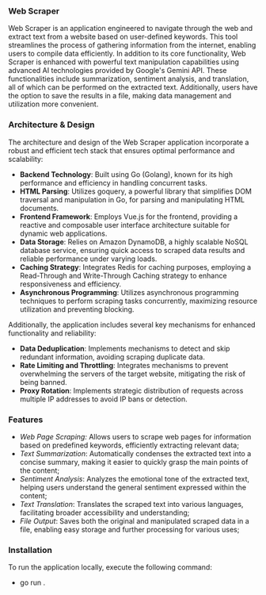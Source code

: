 ### Web Scraper

Web Scraper is an application engineered to navigate through the web and extract text from a website based on user-defined keywords. This tool streamlines the process of gathering information from the internet, enabling users to compile data efficiently. In addition to its core functionality, Web Scraper is enhanced with powerful text manipulation capabilities using advanced AI technologies provided by Google's Gemini API. These functionalities include summarization, sentiment analysis, and translation, all of which can be performed on the extracted text. Additionally, users have the option to save the results in a file, making data management and utilization more convenient.

### Architecture & Design

The architecture and design of the Web Scraper application incorporate a robust and efficient tech stack that ensures optimal performance and scalability:

- **Backend Technology**: Built using Go (Golang), known for its high performance and efficiency in handling concurrent tasks.
- **HTML Parsing**: Utilizes goquery, a powerful library that simplifies DOM traversal and manipulation in Go, for parsing and manipulating HTML documents.
- **Frontend Framework**: Employs Vue.js for the frontend, providing a reactive and composable user interface architecture suitable for dynamic web applications.
- **Data Storage**: Relies on Amazon DynamoDB, a highly scalable NoSQL database service, ensuring quick access to scraped data results and reliable performance under varying loads.
- **Caching Strategy**: Integrates Redis for caching purposes, employing a Read-Through and Write-Through Caching strategy to enhance responsiveness and efficiency.
- **Asynchronous Programming**: Utilizes asynchronous programming techniques to perform scraping tasks concurrently, maximizing resource utilization and preventing blocking.

Additionally, the application includes several key mechanisms for enhanced functionality and reliability:

- **Data Deduplication**: Implements mechanisms to detect and skip redundant information, avoiding scraping duplicate data.
- **Rate Limiting and Throttling**: Integrates mechanisms to prevent overwhelming the servers of the target website, mitigating the risk of being banned.
- **Proxy Rotation**: Implements strategic distribution of requests across multiple IP addresses to avoid IP bans or detection.

### Features

- _Web Page Scraping:_ Allows users to scrape web pages for information based on predefined keywords, efficiently extracting relevant data;
- _Text Summarization_: Automatically condenses the extracted text into a concise summary, making it easier to quickly grasp the main points of the content;
- _Sentiment Analysis_: Analyzes the emotional tone of the extracted text, helping users understand the general sentiment expressed within the content;
- _Text Translation_: Translates the scraped text into various languages, facilitating broader accessibility and understanding;
- _File Output_: Saves both the original and manipulated scraped data in a file, enabling easy storage and further processing for various uses;

### Installation

To run the application locally, execute the following command:

- go run .
